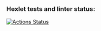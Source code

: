 ### Hexlet tests and linter status:
[![Actions Status](https://github.com/reflectorno/frontend-project-44/actions/workflows/hexlet-check.yml/badge.svg)](https://github.com/reflectorno/frontend-project-44/actions)